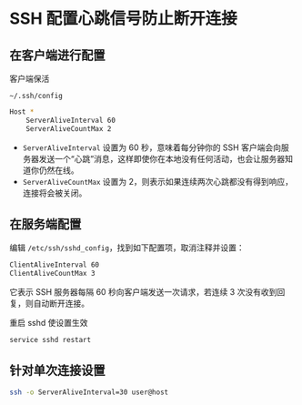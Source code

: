# SSH 配置心跳信号防止断开连接

## 在客户端进行配置

客户端保活

`~/.ssh/config`

```bash
Host *
    ServerAliveInterval 60
    ServerAliveCountMax 2
```

+ `ServerAliveInterval` 设置为 60 秒，意味着每分钟你的 SSH 客户端会向服务器发送一个“心跳”消息，这样即使你在本地没有任何活动，也会让服务器知道你仍然在线。
+ `ServerAliveCountMax` 设置为 2，则表示如果连续两次心跳都没有得到响应，连接将会被关闭。

## 在服务端配置

编辑 `/etc/ssh/sshd_config`，找到如下配置项，取消注释并设置：

```bash
ClientAliveInterval 60
ClientAliveCountMax 3
```

它表示 SSH 服务器每隔 60 秒向客户端发送一次请求，若连续 3 次没有收到回复，则自动断开连接。

重启 sshd 使设置生效

```bash
service sshd restart
```

## 针对单次连接设置

```bash
ssh -o ServerAliveInterval=30 user@host
```
